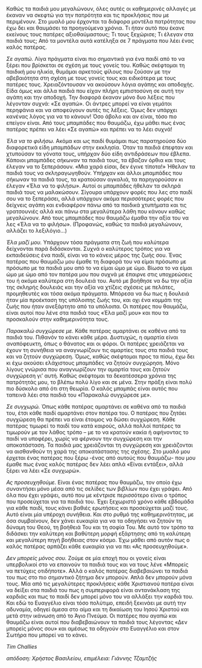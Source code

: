 Καθώς τα παιδιά μου μεγαλώνουν, όλες αυτές οι καθημερινές αλλαγές με έκαναν να σκεφτώ για την πατρότητα και τις προκλήσεις που με περιμένουν. Στο μυαλό μου έρχονται τα διάφορα μοντέλα πατρότητας που έχω δει και θαυμάσει τα προηγούμενα χρόνια. Τι ήταν αυτό που έκανε εκείνους τους πατέρες αξιοθαύμαστους; Τι τους ξεχώρισε; Τι έλεγαν στα παιδιά τους; Από τα μοντέλα αυτά κατέληξα σε 7 πράγματα που λέει ένας καλός πατέρας.

_Σε αγαπώ._ Λίγα πράγματα είναι πιο σημαντικά για ένα παιδί από το να ξέρει που βρίσκεται σε σχέση με τους γονείς του. Καθώς σκέφτομαι τη παιδική μου ηλικία, θυμάμαι αρκετούς φίλους που ζούσαν με την αβεβαιότητα στη σχέση με τους γονείς τους και ειδικότερα με τους πατέρες τους. Χρειαζόντουσαν να ακούσουν λόγια αγάπης και αποδοχής. Είδα όμως και άλλα παιδιά που είχαν πλήρη εμπιστοσύνη σε αυτή την αγάπη και την αποδοχή. Την διαφορά έκαναν μόνο δυο λέξεις που λέγονταν συχνά: «Σε αγαπώ». Οι άντρες μπορεί να είναι γεμάτοι περηφάνια και να αποφεύγουν αυτές τις λέξεις. Όμως δεν υπάρχει κανένας λόγος για να το κάνουν! Όσο άβολο και αν είναι, τόσο πιο επείγον είναι. Από τους μπαμπάδες που θαυμάζω, έχω μάθει πως ένας πατέρας πρέπει να λέει «Σε αγαπώ» και πρέπει να το λέει συχνά!

_Έλα να το φιλήσω._ Ακόμα και ως παιδί θυμάμαι πως παρατηρούσα δύο διαφορετικά είδη μπαμπάδων στην εκκλησία. Όταν τα παιδιά έπεφταν και χτυπούσαν τα γόνατα τους, υπήρχαν δύο είδη αντιδράσεων που έβλεπα. Κάποιοι μπαμπάδες σήκωναν τα παιδιά τους, τα έβαζαν όρθια και τους έλεγαν να το ξεπεράσουν. «Μια χαρά είσαι, δεν έγινε τίποτα!» Ήθελαν τα παιδιά τους να σκληραγωγηθούν. Υπήρχαν και άλλοι μπαμπάδες που σήκωναν τα παιδιά τους, τα κρατούσαν αγκαλιά, τα παρηγορούσαν κι έλεγαν «Έλα να το φιλήσω». Αυτοί οι μπαμπάδες ήθελαν τα σκληρά παιδιά τους να μαλακώσουν. Σίγουρα υπάρχουν φορές που λες στο παιδί σου να το ξεπεράσει, αλλά υπάρχουν ακόμα περισσότερες φορές που δείχνεις αγάπη και ενδιαφέρον πάνω από τα παιδικά χτυπήματα και τις γρατσουνιές αλλά και πάνω στα μεγαλύτερα λάθη που κάνουν καθώς μεγαλώνουν. Από τους μπαμπάδες που θαυμάζω έμαθα την αξία του να λες «Έλα να το φιλήσω». (Προφανώς, καθώς τα παιδιά μεγαλώνουν, αλλάζει το λεξιλόγιο…)

_Έλα μαζί μου._ Υπάρχουν τόσα πράγματα στη ζωή που καλύτερα δείχνονται παρά διδάσκονται. Συχνά ο καλύτερος τρόπος για να εκπαιδεύσεις ένα παιδί, είναι να το κάνεις μέρος της ζωής σου. Ένας πατέρας που θαυμάζω μου έμαθε τη διαφορά του να είμαι πρόσωπο με πρόσωπο με τα παιδιά μου από το να είμαι ώμο με ώμο. Βίωσα το να είμαι ώμο με ώμο από τον πατέρα μου που συχνά με έπαιρνε στις υποχρεώσεις του ή ακόμα καλύτερα στη δουλειά του. Αυτό με βοήθησε να δω την αξία της σκληρής δουλειάς και την αξία να χτίζεις σχέσεις με πελάτες, προμηθευτές και τόσα ακόμα πράγματα. Μπόρεσα να δω πως η δουλειά ήταν μία προέκταση της υπόλοιπης ζωής του, και οχι ένα κομμάτι της ζωής που ήταν ανεξάρτητο από τα υπόλοιπα. Οι πατέρες που θαυμάζω, είναι αυτοί που λένε στα παιδιά τους «Έλα μαζί μου» και που τα προσκαλούν στην καθημερινότητα τους.

_Παρακαλώ συγχώρεσε με._ Κάθε πατέρας αμαρτάνει σε καθένα από τα παιδιά του. Πιθανόν το κάνει κάθε μέρα. Δυστυχώς, η αμαρτία είναι αναπόφευκτη, όπως ο θάνατος και οι φόροι. Οι πατέρες χρειάζεται να έχουν τη συνήθεια να αναγνωρίζουν τις αμαρτίες τους στα παιδιά τους και να ζητούν συγχώρεση. Όμως, καθώς σκέφτομαι προς τα πίσω, έχω δει κι έχω ακούσει ελάχιστους μπαμπάδες να ζητούν συγχώρηση. Μόνο λίγους γνώρισα που αναγνωρίζουν την αμαρτία τους και ζητούν συγχώρεση γι’ αυτή. Καθώς σκέφτομαι τα δεκατέσσερα χρόνια της πατρότητάς μου, το βλέπω πολύ λίγο και σε μένα. Στην πράξη είναι πολύ πιο δύσκολο από ότι στη θεωρία. Ο καλός μπαμπάς είναι αυτός που ταπεινά λέει στα παιδιά του «Παρακαλώ συγχώρεσε με».

_Σε συγχωρώ._ Όπως κάθε πατέρας αμαρτάνει σε καθένα από τα παιδιά του, έτσι κάθε παιδί αμαρτάνει στον πατέρα του. Ο πατέρας που ζητάει συγχώρεση θα πρέπει να είναι έτοιμος να δώσει συγχώρεση. Κάθε πατέρας τιμωρεί το παιδί του κατά καιρούς, αλλά πολλοί πατέρες τα τιμωρούν με τον λάθος τρόπο – με το να κρατούν κακία ή αφήνοντας το παιδί να υποφέρει, χωρίς να φέρνουν την συγχώρεση και την αποκατάσταση. Τα παιδιά μας χρειάζονται τη συγχώρεση και χρειάζονται να αισθανθούν τη χαρά της αποκατάστασης της σχέσης. Στο μυαλό μου έρχεται ένας πατέρας που ξέρω -ένας από αυτούς που θαυμάζω- που μου έμαθε πως ένας καλός πατέρας δεν λέει απλά «Είναι εντάξει», αλλά ξέρει να λέει «Σε συγχωρώ».

_Ας προσευχηθούμε._ Είναι ένας πατέρας που θαυμάζω, τον οποίο έχω συναντήσει μόνο μέσα από τις σελίδες των βιβλίων που έχει γράψει. Από όλα που έχει γράψει, αυτό που με κέντρισε περισσότερο είναι ο τρόπος που προσεύχεται για τα παιδιά του. Έχει ξεχωριστό χρόνο κάθε εβδομάδα για κάθε παιδί, τους κάνει βαθιές ερωτήσεις και προσεύχεται μαζί τους. Αυτό είναι μία υπέροχη συνήθεια. Και στο ρυθμό της καθημερινότητας, με όσα συμβαίνουν, δεν χάνει ευκαιρία για να τα οδηγήσει να ζητούν τη δύναμη του Θεού, τη βοήθειά Του και τη σοφία Του. Με αυτό τον τρόπο τα διδάσκει την καλύτερη και βαθύτερη μορφή εξάρτησης από τη καλύτερη και μεγαλύτερη πηγή βοήθειας στον κόσμο. Έχω μάθει από αυτόν πως ο καλός πατέρας αρπάζει κάθε ευκαιρία για να πει «Ας προσευχηθούμε».

_Δεν μπορείς μόνος σου._ Ζούμε σε μία εποχή που οι γονείς είναι υπερβολικοί στο να επαινούν τα παιδιά τους και να τους λένε «Μπορείς να πετύχεις οτιδήποτε». Αλλά ο καλός πατέρας διαβεβαιώνει τα παιδιά του πως στο πιο σημαντικό ζήτημα δεν μπορούν. Απλά δεν μπορούν μόνα τους. Μία από τις μεγαλύτερες προκλήσεις κάθε Χριστιανού πατέρα είναι να δείξει στα παιδιά του πως η συμπεριφορά είναι αντανάκλαση της καρδιάς και πως το παιδί δεν μπορεί μόνο του να αλλάξει την καρδιά του. Και εδώ το Ευαγγέλιο είναι τόσο πολύτιμο, επειδή ξεκινάει με αυτή την αδυναμία, οδηγεί άμεσα στο αίμα και τη δικαίωση του Ιησού Χριστού και μετά στην ικάνωση από το Άγιο Πνεύμα. Οι πατέρες που αγαπώ και θαυμάζω είναι αυτοί που διαβεβαιώνουν τα παιδιά τους λέγοντας «Δεν μπορείς μόνος σου» και αμέσως τα οδηγούν στο Ευαγγέλιο και στον Σωτήρα που μπορεί να το κάνει.

_Tim Challies_

_απόδοση: Χρήστος Βασιλείου, επιμέλεια: Γιάννης Τζαμτζής_